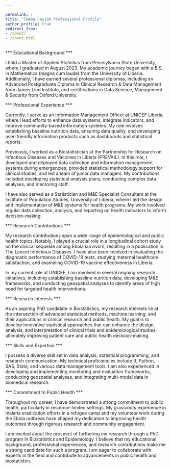```yaml
---

permalink: /
title: "Tamba Fayiah Professional Profile"
author_profile: true
redirect_from:
- /about/
- /about.html
---
```




*** Educational Background ***

I hold a Master of Applied Statistics from Pennsylvania State University, where I graduated in August 2023. My academic journey began with a B.S. in Mathematics (magna cum laude) from the University of Liberia. Additionally, I have earned several professional diplomas, including an Advanced Postgraduate Diploma in Clinical Research & Data Management from James Lind Institute, and certifications in Data Science, Management & Security from Oxford University.

*** Professional Experience ***

Currently, I serve as an Information Management Officer at UNICEF Liberia, where I lead efforts to enhance data systems, integrate indicators, and improve community-based information systems. My role involves establishing baseline nutrition data, ensuring data quality, and developing user-friendly information products such as dashboards and statistical reports.

Previously, I worked as a Biostatistician at the Partnership for Research on Infectious Diseases and Vaccines in Liberia (PREVAIL). In this role, I developed and deployed data collection and information management systems during emergencies, provided statistical methodology support for clinical studies, and led a team of junior data managers. My contributions included developing statistical analysis plans, conducting complex data analyses, and mentoring staff.

I have also served as a Statistician and M&E Specialist Consultant at the Institute of Population Studies, University of Liberia, where I led the design and implementation of M&E systems for health programs. My work involved regular data collection, analysis, and reporting on health indicators to inform decision-making.

*** Research Contributions ***

My research contributions span a wide range of epidemiological and public health topics. Notably, I played a crucial role in a longitudinal cohort study on the clinical sequelae among Ebola survivors, resulting in a publication in The Lancet Infectious Diseases. I have also been involved in evaluating the diagnostic performance of COVID-19 tests, studying maternal healthcare satisfaction, and examining COVID-19 vaccine effectiveness in Liberia.

In my current role at UNICEF, I am involved in several ongoing research initiatives, including establishing baseline nutrition data, developing M&E frameworks, and conducting geospatial analyses to identify areas of high need for targeted health interventions.

*** Research Interests ***

As an aspiring PhD candidate in Biostatistics, my research interests lie at the intersection of advanced statistical methods, machine learning, and their applications in clinical research and public health. My goal is to develop innovative statistical approaches that can enhance the design, analysis, and interpretation of clinical trials and epidemiological studies, ultimately improving patient care and public health decision-making.

*** Skills and Expertise ***

I possess a diverse skill set in data analysis, statistical programming, and research communication. My technical proficiencies include R, Python, SAS, Stata, and various data management tools. I am also experienced in developing and implementing monitoring and evaluation frameworks, conducting geospatial analyses, and integrating multi-modal data in biomedical research.

*** Commitment to Public Health ***

Throughout my career, I have demonstrated a strong commitment to public health, particularly in resource-limited settings. My grassroots experience in malaria eradication efforts in a refugee camp and my volunteer work during the Ebola outbreak have shaped my dedication to improving health outcomes through rigorous research and community engagement.

I am excited about the prospect of furthering my research through a PhD program in Biostatistics and Epidemiology. I believe that my educational background, professional experiences, and research contributions make me a strong candidate for such a program. I am eager to collaborate with experts in the field and contribute to advancements in public health and biostatistics.